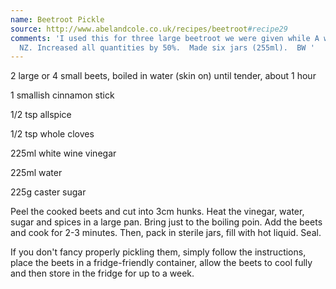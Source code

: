 ```yaml
---
name: Beetroot Pickle
source: http://www.abelandcole.co.uk/recipes/beetroot#recipe29
comments: 'I used this for three large beetroot we were given while A was away in
  NZ. Increased all quantities by 50%.  Made six jars (255ml).  BW '
---
```


2 large or 4 small beets, boiled in water (skin on) until tender, about 1 hour

1 smallish cinnamon stick

1/2 tsp allspice

1/2 tsp whole cloves

225ml white wine vinegar

225ml water

225g caster sugar

Peel the cooked beets and cut into 3cm hunks. Heat the vinegar, water, sugar and spices in a large pan. Bring just to the boiling poin. Add the beets and cook for 2-3 minutes. Then, pack in sterile jars, fill with hot liquid. Seal. 

If you don't fancy properly pickling them, simply follow the instructions, place the beets in a fridge-friendly container, allow the beets to cool fully and then store in the fridge for up to a week.

